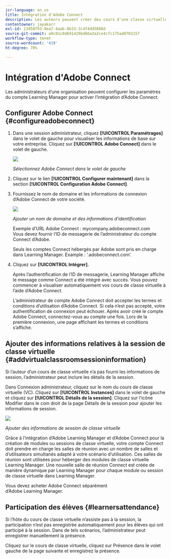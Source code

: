 ```yaml
---
jcr-language: en_us
title: Intégration d'Adobe Connect
description: Les auteurs peuvent créer des cours d'une classe virtuelle avec Adobe Connect pendant le processus de création de cours. Pour activer Adobe Connect pour votre compte Learning Manager, vous devez contacter l'administrateur de votre entreprise.
contentowner: jayakarr
exl-id: 13458f93-9ea7-4aab-8b33-3c4f4dd5886d
source-git-commit: a0c01c0d691429bd66a3a2ce4cfc175ad0703157
workflow-type: tm+mt
source-wordcount: '419'
ht-degree: 70%

---
```


# Intégration d&#39;Adobe Connect

Les administrateurs d’une organisation peuvent configurer les paramètres du compte Learning Manager pour activer l’intégration d’Adobe Connect.

## Configurer Adobe Connect {#configureadobeconnect}

1. Dans une session administrateur, cliquez **[!UICONTROL Paramétrages]** dans le volet de gauche pour visualiser les informations de base sur votre entreprise. Cliquez sur **[!UICONTROL Adobe Connect]** dans le volet de gauche.

   ![](assets/left-pane.png)

   *Sélectionnez Adobe Connect dans le volet de gauche*

1. Cliquez sur le lien **[!UICONTROL Configurer maintenant]** dans la section **[!UICONTROL Configuration Adobe Connect]**.

   <!--![](assets/configure-now-connect.png)-->

1. Fournissez le nom de domaine et les informations de connexion d’Adobe Connect de votre société.

   ![](assets/adobeconnect-config.png)

   *Ajouter un nom de domaine et des informations d&#39;identification*

   Exemple d’URL Adobe Connect : mycompany.adobeconnect.com\
   Vous devez fournir l’ID de messagerie de l’administrateur du compte Connect d’Adobe.

   Seuls les comptes Connect hébergés par Adobe sont pris en charge dans Learning Manager. Example : ’.adobeconnect.com’.

1. Cliquez sur **[!UICONTROL Intégrer].**

   Après l’authentification de l’ID de messagerie, Learning Manager affiche le message comme Connect a été intégré avec succès. Vous pouvez commencer à visualiser automatiquement vos cours de classe virtuelle à l’aide d’Adobe Connect.

   L’administrateur de compte Adobe Connect doit accepter les termes et conditions d’utilisation d’Adobe Connect. Si cela n’est pas accepté, votre authentification de connexion peut échouer. Après avoir créé le compte Adobe Connect, connectez-vous au compte une fois. Lors de la première connexion, une page affichant les termes et conditions s’affiche.

   <!--![](assets/mail-confirmation.png)-->

## Ajouter des informations relatives à la session de classe virtuelle {#addvirtualclassroomsessioninformation}

Si l’auteur d’un cours de classe virtuelle n’a pas fourni les informations de session, l’administrateur peut inclure les détails de la session.

Dans Connexion administrateur, cliquez sur le nom du cours de classe virtuelle (VC). Cliquez sur **[!UICONTROL Instances]** dans le volet de gauche et cliquez sur **[!UICONTROL Détails de la session]**.  Cliquez sur l’icône Modifier dans le coin droit de la page Détails de la session pour ajouter les informations de session.

![](assets/session-creation-admin.png)

*Ajouter des informations de session de classe virtuelle*

Grâce à l’intégration d’Adobe Learning Manager et d’Adobe Connect pour la création de modules ou sessions de classe virtuelle, votre compte Connect doit prendre en charge les salles de réunion avec un nombre de salles et d’utilisateurs simultanés adapté à votre scénario d’utilisation. Ces salles de réunion sont utilisées pour héberger des modules de classe virtuelle Learning Manager. Une nouvelle salle de réunion Connect est créée de manière dynamique par Learning Manager pour chaque module ou session de classe virtuelle dans Learning Manager.

Vous devez acheter Adobe Connect séparément d’Adobe Learning Manager.

## Participation des élèves {#learnersattendance}

Si l’hôte du cours de classe virtuelle n’assiste pas à la session, la participation n’est pas enregistrée automatiquement pour les élèves qui ont participé à la session. Dans de tels scénarios, l’administrateur peut enregistrer manuellement la présence.

Cliquez sur le cours de classe virtuelle, cliquez sur Présence dans le volet gauche de la page suivante et enregistrez la présence.
